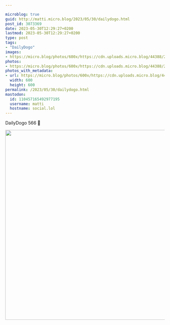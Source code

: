 ```yaml
---

microblog: true
guid: http://matti.micro.blog/2023/05/30/dailydogo.html
post_id: 3073369
date: 2023-05-30T12:29:27+0200
lastmod: 2023-05-30T12:29:27+0200
type: post
tags:
- "DailyDogo"
images:
- https://micro.blog/photos/600x/https://cdn.uploads.micro.blog/44388/2023/72be283488.jpg
photos:
- https://micro.blog/photos/600x/https://cdn.uploads.micro.blog/44388/2023/72be283488.jpg
photos_with_metadata:
- url: https://micro.blog/photos/600x/https://cdn.uploads.micro.blog/44388/2023/72be283488.jpg
  width: 600
  height: 600
permalink: /2023/05/30/dailydogo.html
mastodon:
  id: 110457165492977195
  username: matti
  hostname: social.lol
---
```

DailyDogo 566 🐶

<img src="/media/uploads/2023/72be283488.jpg" width="600" height="600" alt="" />
